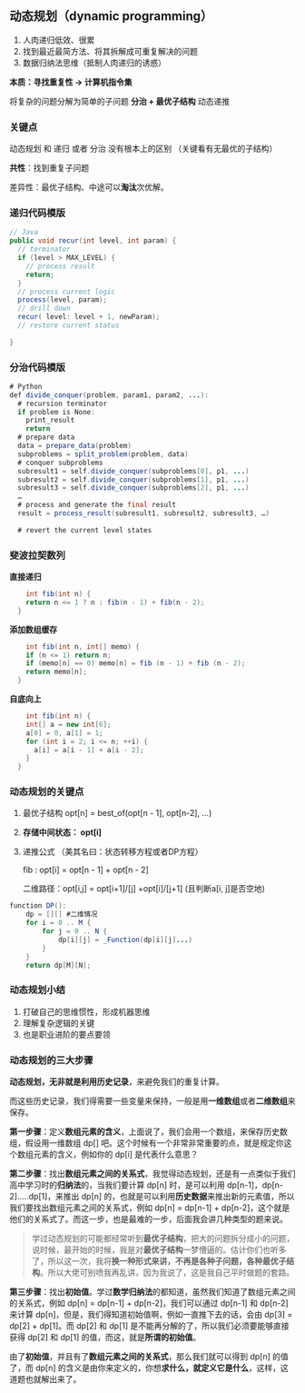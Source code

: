 ## 动态规划（dynamic programming）
1. 人肉递归低效、很累
2. 找到最近最简方法、将其拆解成可重复解决的问题
3. 数据归纳法思维（抵制人肉递归的诱惑）

**本质：寻找重复性 -> 计算机指令集**

将复杂的问题分解为简单的子问题  **分治 + 最优子结构**   动态递推

### 关键点

动态规划 和 递归 或者 分治 没有根本上的区别 （关键看有无最优的子结构）

**共性**：找到重复子问题

差异性：最优子结构、中途可以**淘汰**次优解。

### 递归代码模版

```java
// Java
public void recur(int level, int param) { 
  // terminator 
  if (level > MAX_LEVEL) { 
    // process result 
    return; 
  }
  // process current logic 
  process(level, param); 
  // drill down 
  recur( level: level + 1, newParam); 
  // restore current status 
 
}
```

### 分治代码模版

```java
# Python
def divide_conquer(problem, param1, param2, ...): 
  # recursion terminator 
  if problem is None: 
	print_result 
	return 
  # prepare data 
  data = prepare_data(problem) 
  subproblems = split_problem(problem, data) 
  # conquer subproblems 
  subresult1 = self.divide_conquer(subproblems[0], p1, ...) 
  subresult2 = self.divide_conquer(subproblems[1], p1, ...) 
  subresult3 = self.divide_conquer(subproblems[2], p1, ...) 
  …
  # process and generate the final result 
  result = process_result(subresult1, subresult2, subresult3, …)
	
  # revert the current level states
```

### 斐波拉契数列

**直接递归**

```java
	int fib(int n) {
    return n <= 1 ? n : fib(n - 1) + fib(n - 2);
  }
```

**添加数组缓存**

```java
	int fib(int n, int[] memo) {
    if (n <= 1) return n;
    if (memo[n] == 0) memo[n] = fib (n - 1) + fib (n - 2);
    return memo[n];
  }
```

**自底向上**

```java
	int fib(int n) {
    int[] a = new int[6];
    a[0] = 0, a[1] = 1;
    for (int i = 2; i <= n; ++i) {
      a[i] = a[i - 1] + a[i - 2];
    }
  }
```

### 动态规划的关键点

1. 最优子结构 opt[n] = best_of(opt[n - 1], opt[n-2], ...)

2. **存储中间状态： opt[i]**

3. 递推公式 （美其名曰：状态转移方程或者DP方程）

   fib : opt[i] = opt[n - 1] + opt[n - 2]

   二维路径：opt[i,j] = opt[i+1]/[j] +opt[i]/[j+1] (且判断a[i, j]是否空地)

```java
function DP():
	dp = [][] #二维情况
	for i = 0 .. M {
		for j = 0 .. N {
			dp[i][j] = _Function(dp[i][j]...)
		}
	}
	return dp[M][N];
```



### 动态规划小结

1. 打破自己的思维惯性，形成机器思维
2. 理解复杂逻辑的关键
3. 也是职业进阶的要点要领



### 动态规划的三大步骤

**动态规划，无非就是利用历史记录**，来避免我们的重复计算。

而这些历史记录，我们得需要一些变量来保持，一般是用**一维数组**或者**二维数组**来保存。

**第一步骤**：定义**数组元素的含义**，上面说了，我们会用一个数组，来保存历史数组，假设用一维数组 dp[] 吧。这个时候有一个非常非常重要的点，就是规定你这个数组元素的含义，例如你的 dp[i] 是代表什么意思？

**第二步骤**：找出**数组元素之间的关系式**，我觉得动态规划，还是有一点类似于我们高中学习时的**归纳法**的，当我们要计算 dp[n] 时，是可以利用 dp[n-1]，dp[n-2].....dp[1]，来推出 dp[n] 的，也就是可以利用**历史数据**来推出新的元素值，所以我们要找出数组元素之间的关系式，例如 dp[n] = dp[n-1] + dp[n-2]，这个就是他们的关系式了。而这一步，也是最难的一步，后面我会讲几种类型的题来说。

> 学过动态规划的可能都经常听到**最优子结构**，把大的问题拆分成小的问题，说时候，最开始的时候，我是对**最优子结构**一梦懵逼的。估计你们也听多了，所以这一次，我将**换一种形式来讲，不再是各种子问题，各种最优子结构**。所以大佬可别喷我再乱讲，因为我说了，这是我自己平时做题的套路。

**第三步骤**：找出**初始值**。学过**数学归纳法**的都知道，虽然我们知道了数组元素之间的关系式，例如 dp[n] = dp[n-1] + dp[n-2]，我们可以通过 dp[n-1] 和 dp[n-2] 来计算 dp[n]，但是，我们得知道初始值啊，例如一直推下去的话，会由 dp[3] = dp[2] + dp[1]。而 dp[2] 和 dp[1] 是不能再分解的了，所以我们必须要能够直接获得 dp[2] 和 dp[1] 的值，而这，就是**所谓的初始值**。

由了**初始值**，并且有了**数组元素之间的关系式**，那么我们就可以得到 dp[n] 的值了，而 dp[n] 的含义是由你来定义的，你想**求什么，就定义它是什么**，这样，这道题也就解出来了。


